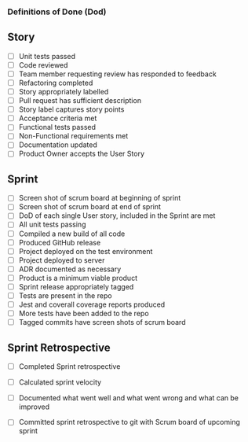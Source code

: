 ### Definitions of Done (Dod)

## Story
- [ ] Unit tests passed
- [ ] Code reviewed
- [ ] Team member requesting review has responded to feedback
- [ ] Refactoring completed
- [ ] Story appropriately labelled
- [ ] Pull request has sufficient description
- [ ] Story label captures story points  
- [ ] Acceptance criteria met
- [ ] Functional tests passed
- [ ] Non-Functional requirements met
- [ ] Documentation updated
- [ ] Product Owner accepts the User Story

## Sprint
- [ ] Screen shot of scrum board at beginning of sprint
- [ ] Screen shot of scrum board at end of sprint 
- [ ] DoD of each single User story, included in the Sprint are met
- [ ] All unit tests passing
- [ ] Compiled a new build of all code
- [ ] Produced GitHub release
- [ ] Project deployed on the test environment
- [ ] Project deployed to server
- [ ] ADR documented as necessary
- [ ] Product is a minimum viable product
- [ ] Sprint release appropriately tagged
- [ ] Tests are present in the repo
- [ ] Jest and coverall coverage reports produced
- [ ] More tests have been added to the repo
- [ ] Tagged commits have screen shots of scrum board

## Sprint  Retrospective
- [ ] Completed Sprint retrospective
- [ ] Calculated sprint velocity
- [ ] Documented what went well and what went wrong and what can be improved
- [ ] Committed sprint retrospective to git with Scrum board of upcoming sprint

